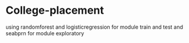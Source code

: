 # College-placement
using randomforest  and logisticregression  for module train and test and seabprn for module exploratory
